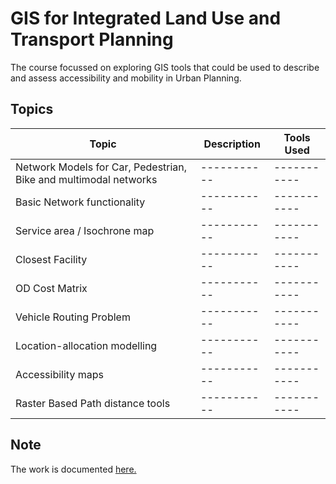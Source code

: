# GIS for Integrated Land Use and Transport Planning
The course focussed on exploring GIS tools that could be used to describe and assess accessibility and mobility in Urban Planning.

## Topics

| Topic | Description | Tools Used |
| ----------- | ----------- | ----------- |
| Network Models for Car, Pedestrian, Bike and multimodal networks | ----------- | ----------- |
| Basic Network functionality | ----------- | ----------- |
| Service area / Isochrone map | ----------- | ----------- |
| Closest Facility| ----------- | ----------- |
| OD Cost Matrix | ----------- | ----------- |
| Vehicle Routing Problem | ----------- | ----------- |
| Location-allocation modelling | ----------- | ----------- |
| Accessibility maps | ----------- | ----------- |
| Raster Based Path  distance tools | ----------- | ----------- |

## Note
The work is documented [here.](https://github.com/rahulse10/GIS_for_Transport_Planning/blob/main/GIS_Work.pdf)
